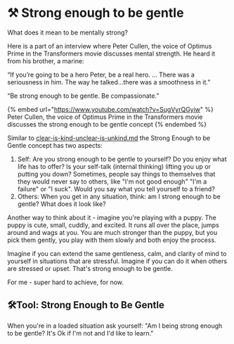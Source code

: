 # ⚒ Strong enough to be gentle

What does it mean to be mentally strong?

Here is a part of an interview where Peter Cullen, the voice of Optimus Prime in the Transformers movie discusses mental strength. He heard it from his brother, a marine:

“If you’re going to be a hero Peter, be a real hero. … There was a seriousness in him. The way he talked…there was a smoothness in it.”&#x20;

“Be strong enough to be gentle. Be compassionate.”

{% embed url="https://www.youtube.com/watch?v=SugVyrQGyiw" %}
Peter Cullen, the voice of Optimus Prime in the Transformers movie discusses the strong enough to be gentle concept
{% endembed %}

Similar to [clear-is-kind-unclear-is-unkind.md](clear-is-kind-unclear-is-unkind.md "mention") the Strong Enough to be Gentle concept has two aspects:

1. Self: Are you strong enough to be gentle to yourself? Do you enjoy what life has to offer? Is your self-talk (internal thinking) lifting you up or putting you down? Sometimes, people say things to themselves that they would never say to others, like "I'm not good enough" "I'm a failure" or "I suck". Would you say what you tell yourself to a friend?&#x20;
2. Others: When you get in any situation, think: am I strong enough to be gentle? What does it look like?

Another way to think about it - imagine you're playing with a puppy. The puppy is cute, small, cuddly, and excited. It runs all over the place, jumps around and wags at you. You are much stronger than the puppy, but you pick them gently, you play with them slowly and both enjoy the process.

Imagine if you can extend the same gentleness, calm, and clarity of mind to yourself in situations that are stressful. Imagine if you can do it when others are stressed or upset. That's strong enough to be gentle.

For me - super hard to achieve, for now.

## **🛠Tool: Strong Enough to Be Gentle**

When you're in a loaded situation ask yourself: "Am I being strong enough to be gentle? It's Ok if I'm not and I'd like to learn."
